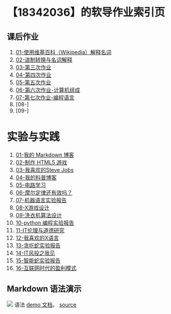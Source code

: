 # 【18342036】的软导作业索引页

## 课后作业


1. [01-使用维基百科（Wikipedia）解释名词](hw01)
2. [02-进制转换与名词解释](hw02)
3. [03-第三次作业](hw03)
4. [04-第四次作业](hw04)
5. [05-第五次作业](hw05)
6. [06-第六次作业-计算机组成](hw06)
7. [07-第七次作业-编程语言](hw07)
8. [08-]
9. [09-]
 # 实验与实践

1. [01-我的 Markdown 博客](lab01)
2. [02-制作 HTML5 游戏](lab02)
3. [03-我喜欢的Steve Jobs](lab03)
4. [04-我的科普博客](lab04)
5. [05-电路学习](lab05)
6. [06-摩尔定律还有效吗？](lab06)
7. [07-机器语言实验报告](lab07)
8. [08-X游戏设计](lab08)
9. [09-洗衣机算法设计](lab09)
10. [10-python 编程实验报告](lab10)
11. [11-IT伦理与道德研究](lab11)
12. [12-我喜欢的X语言](lab12)
13. [13-贪吃蛇实验报告](lab13)
14. [14-IT风投之我见](lab14)
15. [15-智能蛇实验报告](lab15)
16. [16-互联网时代的盈利模式](lab16)


## Markdown 语法演示

![](images/exclamation.png) 语法 [demo 文档](demo)， [source](https://github.com/sysu-swi/homework/blob/gh-pages/demo.md)



